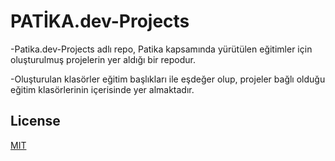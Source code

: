 # PATİKA.dev-Projects

-Patika.dev-Projects adlı repo, Patika kapsamında yürütülen eğitimler için oluşturulmuş projelerin yer aldığı bir repodur.

-Oluşturulan klasörler eğitim başlıkları ile eşdeğer olup, projeler bağlı olduğu eğitim klasörlerinin içerisinde yer almaktadır.

## License

[MIT](https://choosealicense.com/licenses/mit/)

